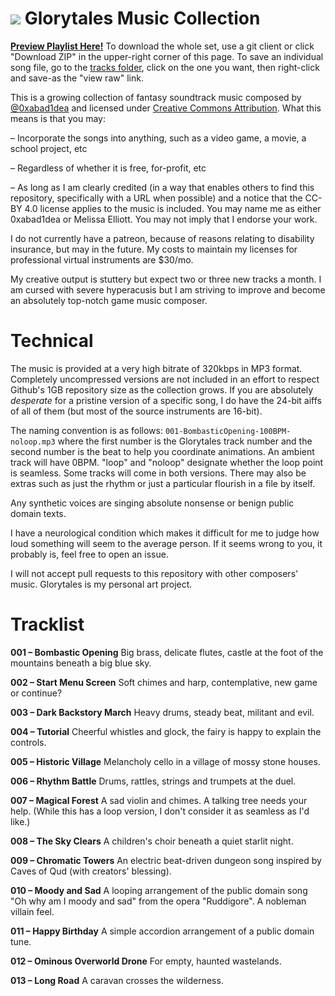 ![](http://i.imgur.com/37qCdyS.png)
Glorytales Music Collection
===========================

**[Preview Playlist Here!](https://soundcloud.com/0xabad1dea/sets/glorytales-free-music-for)** To download the whole set, use a git client or click "Download ZIP" in the upper-right corner of this page. To save an individual song file, go to the [tracks folder](https://github.com/0xabad1dea/glorytales/tree/master/tracks), click on the one you want, then right-click and save-as the "view raw" link.

This is a growing collection of fantasy soundtrack music composed by [@0xabad1dea](https://twitter.com/0xabad1dea) and licensed under [Creative Commons Attribution](https://creativecommons.org/licenses/by/4.0/). What this means is that you may:

– Incorporate the songs into anything, such as a video game, a movie, a school project, etc

– Regardless of whether it is free, for-profit, etc

– As long as I am clearly credited (in a way that enables others to find this repository, specifically with a URL when possible) and a notice that the CC-BY 4.0 license applies to the music is included. You may name me as either 0xabad1dea or Melissa Elliott. You may not imply that I endorse your work.

I do not currently have a patreon, because of reasons relating to disability insurance, but may in the future. My costs to maintain my licenses for professional virtual instruments are $30/mo.

My creative output is stuttery but expect two or three new tracks a month. I am cursed with severe hyperacusis but I am striving to improve and become an absolutely top-notch game music composer.

# Technical

The music is provided at a very high bitrate of 320kbps in MP3 format. Completely uncompressed versions are not included in an effort to respect Github's 1GB repository size as the collection grows. If you are absolutely _desperate_ for a pristine version of a specific song, I do have the 24-bit aiffs of all of them (but most of the source instruments are 16-bit).

The naming convention is as follows: `001-BombasticOpening-100BPM-noloop.mp3` where the first number is the Glorytales track number and the second number is the beat to help you coordinate animations. An ambient track will have 0BPM. "loop" and "noloop" designate whether the loop point is seamless. Some tracks will come in both versions. There may also be extras such as just the rhythm or just a particular flourish in a file by itself.

Any synthetic voices are singing absolute nonsense or benign public domain texts.

I have a neurological condition which makes it difficult for me to judge how loud something will seem to the average person. If it seems wrong to you, it probably is, feel free to open an issue.

I will not accept pull requests to this repository with other composers' music. Glorytales is my personal art project.

# Tracklist

**001 – Bombastic Opening** Big brass, delicate flutes, castle at the foot of the mountains beneath a big blue sky.

**002 – Start Menu Screen** Soft chimes and harp, contemplative, new game or continue?

**003 – Dark Backstory March** Heavy drums, steady beat, militant and evil.

**004 – Tutorial** Cheerful whistles and glock, the fairy is happy to explain the controls.

**005 – Historic Village** Melancholy cello in a village of mossy stone houses.

**006 – Rhythm Battle** Drums, rattles, strings and trumpets at the duel.

**007 – Magical Forest** A sad violin and chimes. A talking tree needs your help. (While this has a loop version, I don't consider it as seamless as I'd like.)

**008 – The Sky Clears** A children's choir beneath a quiet starlit night.

**009 – Chromatic Towers** An electric beat-driven dungeon song inspired by Caves of Qud (with creators' blessing).

**010 – Moody and Sad** A looping arrangement of the public domain song "Oh why am I moody and sad" from the opera "Ruddigore". A nobleman villain feel.

**011 – Happy Birthday** A simple accordion arrangement of a public domain tune.

**012 – Ominous Overworld Drone** For empty, haunted wastelands.

**013 – Long Road** A caravan crosses the wilderness.